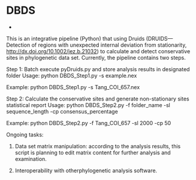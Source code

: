 DBDS
====

-
This is an integrative pipeline (Python) that using Druids (DRUIDS—Detection of regions with unexpected internal deviation from stationarity, http://dx.doi.org/10.1002/jez.b.21032) to calculate and detect conservative sites in phylogenetic data set.
Currently, the pipeline contains two steps.

Step 1: Batch execute pyDruids.py and store analysis results in designated folder
		Usage: python DBDS_Step1.py -s example.nex

Example: python DBDS_Step1.py -s Tang_COI_657.nex

Step 2: Calculate the conservative sites and generate non-stationary sites statistical report
		Usage: python DBDS_Step2.py -f folder_name -sl sequence_length -cp consensus_percentage

Example: python DBDS_Step2.py -f Tang_COI_657 -sl 2000 -cp 50


Ongoing tasks:

1) Data set matrix manipulation: according to the analysis results, this script is planning to edit matrix content for further analysis and examination.

2) Interoperability with otherphylogenetic analysis software.

